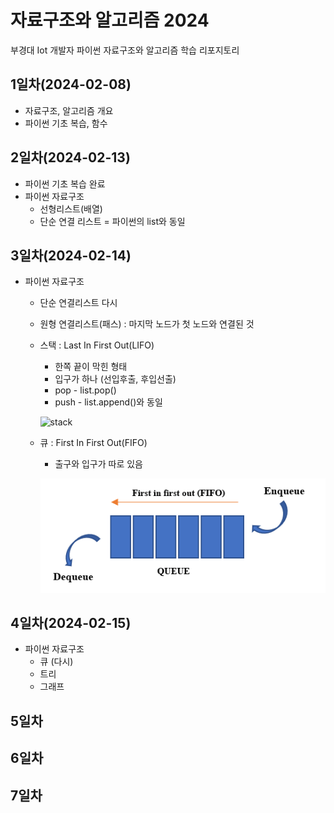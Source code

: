 # 자료구조와 알고리즘 2024
부경대 Iot 개발자 파이썬 자료구조와 알고리즘 학습 리포지토리

## 1일차(2024-02-08)
- 자료구조, 알고리즘 개요
- 파이썬 기초 복습, 함수

## 2일차(2024-02-13)
- 파이썬 기초 복습 완료
- 파이썬 자료구조
    - 선형리스트(배열)
    - 단순 연결 리스트 = 파이썬의 list와 동일

## 3일차(2024-02-14)
- 파이썬 자료구조
    - 단순 연결리스트 다시
    - 원형 연결리스트(패스) : 마지막 노드가 첫 노드와 연결된 것
    - 스택 : Last In First Out(LIFO)
        - 한쪽 끝이 막힌 형태
        - 입구가 하나 (선입후출, 후입선출)
        - pop - list.pop()
        - push - list.append()와 동일

        ![stack](https://cs.lmu.edu/~ray/images/stack.gif)
    - 큐 : First In First Out(FIFO)
        - 출구와 입구가 따로 있음

        ![queue](https://raw.githubusercontent.com/Hwangji99/ds-and-algorithm-2024/main/images/queue.png)

## 4일차(2024-02-15)
- 파이썬 자료구조
    - 큐 (다시)
    - 트리
    - 그래프


## 5일차


## 6일차


## 7일차

